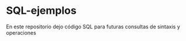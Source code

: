# SQL-ejemplos
En este repositorio dejo código SQL para futuras consultas de sintaxis y operaciones
